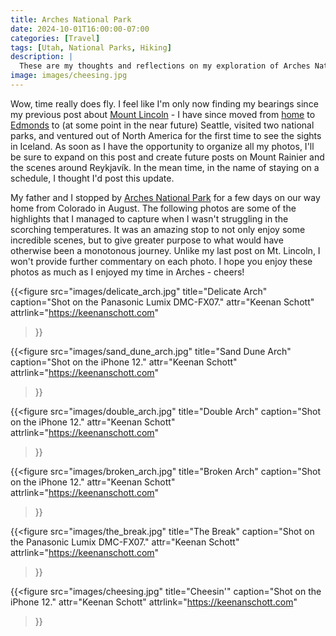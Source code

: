 ```yaml
---
title: Arches National Park
date: 2024-10-01T16:00:00-07:00
categories: [Travel]
tags: [Utah, National Parks, Hiking]
description: |
  These are my thoughts and reflections on my exploration of Arches National Park.
image: images/cheesing.jpg
---
```


Wow, time really does fly. I feel like I'm only now finding my bearings since my previous post about [Mount Lincoln](https://keenanschott.com/posts/travel/mount-lincoln/) - I have since moved from [home](https://en.wikipedia.org/wiki/Whidbey_Island) to [Edmonds](https://en.wikipedia.org/wiki/Edmonds,_Washington) to (at some point in the near future) Seattle, visited two national parks, and ventured out of North America for the first time to see the sights in Iceland. As soon as I have the opportunity to organize all my photos, I'll be sure to expand on this post and create future posts on Mount Rainier and the scenes around Reykjavík. In the mean time, in the name of staying on a schedule, I thought I'd post this update.

My father and I stopped by [Arches National Park](https://en.wikipedia.org/wiki/Arches_National_Park) for a few days on our way home from Colorado in August. The following photos are some of the highlights that I managed to capture when I wasn't struggling in the scorching temperatures. It was an amazing stop to not only enjoy some incredible scenes, but to give greater purpose to what would have otherwise been a monotonous journey. Unlike my last post on Mt. Lincoln, I won't provide further commentary on each photo. I hope you enjoy these photos as much as I enjoyed my time in Arches - cheers!

{{<figure
  src="images/delicate_arch.jpg"
  title="Delicate Arch"
  caption="Shot on the Panasonic Lumix DMC-FX07."
  attr="Keenan Schott"
  attrlink="https://keenanschott.com"
>}}

{{<figure
  src="images/sand_dune_arch.jpg"
  title="Sand Dune Arch"
  caption="Shot on the iPhone 12."
  attr="Keenan Schott"
  attrlink="https://keenanschott.com"
>}}

{{<figure
  src="images/double_arch.jpg"
  title="Double Arch"
  caption="Shot on the iPhone 12."
  attr="Keenan Schott"
  attrlink="https://keenanschott.com"
>}}

{{<figure
  src="images/broken_arch.jpg"
  title="Broken Arch"
  caption="Shot on the iPhone 12."
  attr="Keenan Schott"
  attrlink="https://keenanschott.com"
>}}

{{<figure
  src="images/the_break.jpg"
  title="The Break"
  caption="Shot on the Panasonic Lumix DMC-FX07."
  attr="Keenan Schott"
  attrlink="https://keenanschott.com"
>}}

{{<figure
  src="images/cheesing.jpg"
  title="Cheesin'"
  caption="Shot on the iPhone 12."
  attr="Keenan Schott"
  attrlink="https://keenanschott.com"
>}}